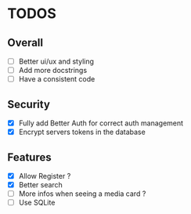 # TODOS

## Overall

- [ ] Better ui/ux and styling
- [ ] Add more docstrings
- [ ] Have a consistent code

## Security

- [x] Fully add Better Auth for correct auth management
- [x] Encrypt servers tokens in the database

## Features

- [x] Allow Register ?
- [x] Better search
- [ ] More infos when seeing a media card ?
- [ ] Use SQLite
